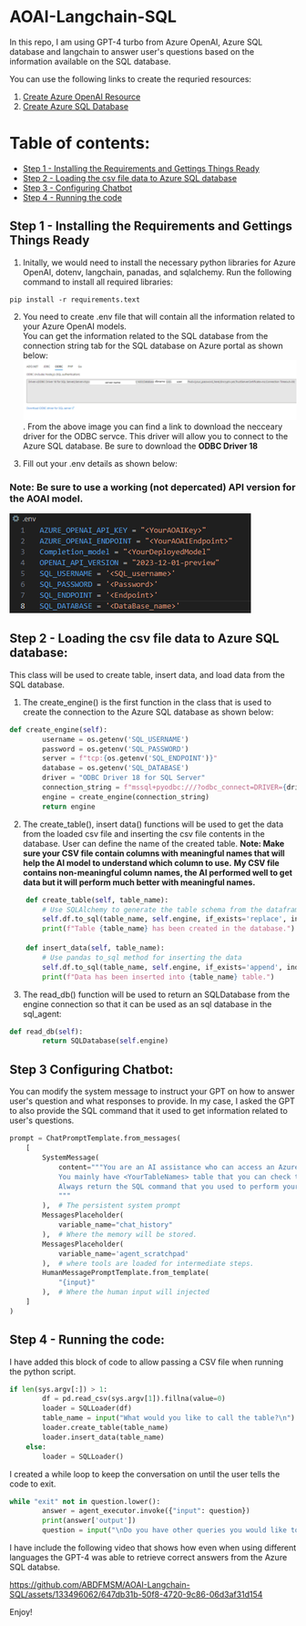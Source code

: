 # AOAI-Langchain-SQL
In this repo, I am using GPT-4 turbo from Azure OpenAI, Azure SQL database and langchain to answer user's questions based on the information available on the SQL database. 

You can use the following links to create the requried resources: 
1) [Create Azure OpenAI Resource](https://learn.microsoft.com/en-us/azure/ai-services/openai/how-to/create-resource?pivots=web-portal)
2) [Create Azure SQL Database](https://learn.microsoft.com/en-us/azure/azure-sql/database/single-database-create-quickstart?view=azuresql&tabs=azure-portal) 

# Table of contents:
- [Step 1 - Installing the Requirements and Gettings Things Ready](https://github.com/ABDFMSM/AOAI-Langchain-SQL?tab=readme-ov-file#step-1---installing-the-requirements-and-gettings-things-ready)
- [Step 2 - Loading the csv file data to Azure SQL database](https://github.com/ABDFMSM/AOAI-Langchain-SQL?tab=readme-ov-file#step-2---loading-the-csv-file-data-to-azure-sql-database)
- [Step 3 - Configuring Chatbot](https://github.com/ABDFMSM/AOAI-Langchain-SQL?tab=readme-ov-file#step-3-configuring-chatbot)
- [Step 4 - Running the code](https://github.com/ABDFMSM/AOAI-Langchain-SQL?tab=readme-ov-file#step-4---running-the-code)


## Step 1 - Installing the Requirements and Gettings Things Ready

1. Initally, we would need to install the necessary python libraries for Azure OpenAI, dotenv, langchain, panadas, and sqlalchemy. 
Run the following command to install all required libraries: 
```
pip install -r requirements.text
```
2. You need to create .env file that will contain all the information related to your Azure OpenAI models.  
You can get the information related to the SQL database from the connection string tab for the SQL database on Azure portal as shown below:
![Sql_information](Images/SQL_Info.png).
From the above image you can find a link to download the necceary driver for the ODBC servce. This driver will allow you to connect to the Azure SQL database. 
Be sure to download the **ODBC Driver 18** 

4. Fill out your .env details as shown below:
### Note: Be sure to use a working (not depercated) API version for the AOAI model.   
![Environment Variables](Images/EnvVariables.png)

## Step 2 - Loading the csv file data to Azure SQL database:
This class will be used to create table, insert data, and load data from the SQL database. 
1. The create_engine() is the first function in the class that is used to create the connection to the Azure SQL database as shown below:
``` python
def create_engine(self):  
        username = os.getenv('SQL_USERNAME')  
        password = os.getenv('SQL_PASSWORD')  
        server = f"tcp:{os.getenv('SQL_ENDPOINT')}"
        database = os.getenv('SQL_DATABASE')  
        driver = "ODBC Driver 18 for SQL Server"  
        connection_string = f"mssql+pyodbc:///?odbc_connect=DRIVER={driver};SERVER={server};DATABASE={database};UID={username};PWD={password};Encrypt=yes;TrustServerCertificate=no;Connection Timeout=30;"  
        engine = create_engine(connection_string)  
        return engine
```

2. The create_table(), insert data() functions will be used to get the data from the loaded csv file and inserting the csv file contents in the database. User can define the name of the created table.
**Note: Make sure your CSV file contain columns with meaningful names that will help the AI model to understand which column to use.**
**My CSV file contains non-meaningful column names, the AI performed well to get data but it will perform much better with meaningful names.**

``` python
    def create_table(self, table_name):  
        # Use SQLAlchemy to generate the table schema from the dataframe  
        self.df.to_sql(table_name, self.engine, if_exists='replace', index=False)  
        print(f"Table {table_name} has been created in the database.")
      
    def insert_data(self, table_name):  
        # Use pandas to_sql method for inserting the data  
        self.df.to_sql(table_name, self.engine, if_exists='append', index=False)  
        print(f"Data has been inserted into {table_name} table.")
```
3. The read_db() function will be used to return an SQLDatabase from the engine connection so that it can be used as an sql database in the sql_agent:
``` python
def read_db(self):
        return SQLDatabase(self.engine)
```

## Step 3 Configuring Chatbot: 
You can modify the system message to instruct your GPT on how to answer user's question and what responses to provide. 
In my case, I asked the GPT to also provide the SQL command that it used to get information related to user's questions. 
``` python
prompt = ChatPromptTemplate.from_messages(
    [
        SystemMessage(
            content="""You are an AI assistance who can access an Azure SQL Database to get answers to customer's questions. 
            You mainly have <YourTableNames> table that you can check the table schema when you don't get information that will help you to answer the question.
            Always return the SQL command that you used to perform your query. 
            """
        ),  # The persistent system prompt
        MessagesPlaceholder(
            variable_name="chat_history"
        ),  # Where the memory will be stored.
        MessagesPlaceholder(
            variable_name='agent_scratchpad'
        ),  # where tools are loaded for intermediate steps.
        HumanMessagePromptTemplate.from_template(
            "{input}"
        ),  # Where the human input will injected
    ]
)
```

## Step 4 - Running the code: 

I have added this block of code to allow passing a CSV file when running the python script. 
``` python
if len(sys.argv[:]) > 1:
        df = pd.read_csv(sys.argv[1]).fillna(value=0)
        loader = SQLLoader(df)  
        table_name = input("What would you like to call the table?\n")
        loader.create_table(table_name)  
        loader.insert_data(table_name)
    else:
        loader = SQLLoader()
```
I created a while loop to keep the conversation on until the user tells the code to exit. 
``` python
while "exit" not in question.lower():  
        answer = agent_executor.invoke({"input": question})
        print(answer['output'])  
        question = input("\nDo you have other queries you would like to know about? if not type exit to end the chat.\n")
```
I have include the following video that shows how even when using different languages the GPT-4 was able to retrieve correct answers from the Azure SQL databse. 

https://github.com/ABDFMSM/AOAI-Langchain-SQL/assets/133496062/647db31b-50f8-4720-9c86-06d3af31d154

Enjoy! 
